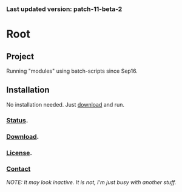 ### Last updated version: patch-11-beta-2


# Root


## Project
Running "modules" using batch-scripts since Sep16. 


## Installation
No installation needed. Just [download](https://github.com/GijonDev/Root#download) and run.


### [Status](http://www.github.com/gijondev/root/projects).

### [Download](http://www.github.com/GijonDev/Root/releases).

### [License](https://github.com/GijonDev/Root/blob/master/LICENSE.md).

### [Contact](http://www.twitter.com/GijonDev)



*NOTE: It may look inactive. It is not, I'm just busy with another stuff.*
